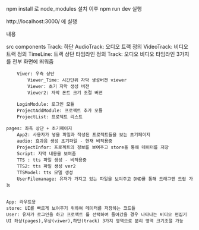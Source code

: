 
npm install 로 node_modules 설치 이후
npm run dev 실행

http://localhost:3000/ 에 실행


내용    


                        
src
    components
        Track: 하단 
            AudioTrack: 오디오 트랙 정의 
            VideoTrack: 비디오 트랙 정의
            TimeLine: 트랙 상단 타임라인 정의
            Track: 오디오 비디오 타임라인 3가지를 전부 화면에 띄워줌
            
        Viwer: 우측 상단
            Viewer_Time: 시간단위 자막 생성버젼 viewer
            Viewer: 초기 자막 생성 버젼
            Viewer2: 자막 폰트 크기 조절 버젼

        LoginModule: 로그인 모듈
        ProjectAddModule: 프로젝트 추가 모듈
        ProjectList: 프로젝트 리스트

    pages: 좌측 상단 + 초기페이지
        App2: 사용자가 넣을 파일과 작성된 프로젝트들을 보는 초기페이지
        audio: 효과음 생성 초기파일 - 현재 비적용중
        ProjectInfor: 프로젝트의 정보를 보여주고 store을 통해 데이터를 저장
        Script: 자막 내용을 보여줌
        TTS : tts 파일 생성 - 비적용중
        TTS2: tts 파일 생성 ver2
        TTSModel: tts 모델 생성
        UserFilemanage: 유저가 가지고 있는 파일을 보여주고 DND를 통해 드래그앤 드랍 가능

   
    App: 라우트용
    store: UI를 빠르게 보여주기 위하여 데이터를 저장하는 코드들 
    User: 유저가 로그인을 하고 프로잭트 를 선택하여 들어갔을 경우 나타나는 비디오 편집기 UI 좌상(pages),우상(viwer),하단(track) 3가지 영역으로 분리 영역 크기조절 가능

